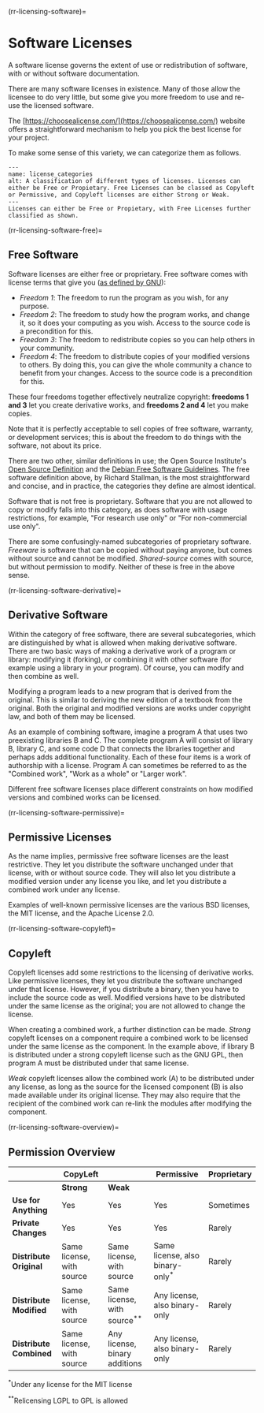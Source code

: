 (rr-licensing-software)=
# Software Licenses

A software license governs the extent of use or redistribution of software, with or without software documentation.

There are many software licenses in existence.
Many of those allow the licensee to do very little, but some give you more freedom to use and re-use the licensed software.

The [https://choosealicense.com/](https://choosealicense.com/) website offers a straightforward mechanism to help you pick the best license for your project.

To make some sense of this variety, we can categorize them as follows.

```{figure} ..\..\figures\license_categories.jpg
---
name: license_categories
alt: A classification of different types of licenses. Licenses can either be Free or Propietary. Free Licenses can be classed as Copyleft or Permissive, and Copyleft licenses are either Strong or Weak.
---
Licenses can either be Free or Propietary, with Free Licenses further classified as shown.
```

(rr-licensing-software-free)=
## Free Software

Software licenses are either free or proprietary. 
Free software comes with license terms that give you ([as defined by GNU](https://www.gnu.org/philosophy/free-sw.html)):

* _Freedom 1_: The freedom to run the program as you wish, for any purpose.
* _Freedom 2_: The freedom to study how the program works, and change it, so it does your computing as you wish.
Access to the source code is a precondition for this.
* _Freedom 3_: The freedom to redistribute copies so you can help others in your community.
* _Freedom 4_: The freedom to distribute copies of your modified versions to others.
By doing this, you can give the whole community a chance to benefit from your changes. Access to the source code is a precondition for this.

These four freedoms together effectively neutralize copyright: **freedoms 1 and 3** let you create derivative works, and **freedoms 2 and 4** let you make copies.

Note that it is perfectly acceptable to sell copies of free software, warranty, or development services; this is about the freedom to do things with the software, not about its price.

There are two other, similar definitions in use; the Open Source Institute's [Open Source Definition](https://opensource.org/osd-annotated) and the [Debian Free Software Guidelines](https://www.debian.org/social_contract#guidelines).
The free software definition above, by Richard Stallman, is the most straightforward and concise, and in practice, the categories they define are almost identical.

Software that is not free is proprietary.
Software that you are not allowed to copy or modify falls into this category, as does software with usage restrictions, for example, "For research use only" or "For non-commercial use only".

There are some confusingly-named subcategories of proprietary software.
_Freeware_ is software that can be copied without paying anyone, but comes without source and cannot be modified.
_Shared-source_ comes with source, but without permission to modify.
Neither of these is free in the above sense.

(rr-licensing-software-derivative)=
## Derivative Software

Within the category of free software, there are several subcategories, which are distinguished by what is allowed when making derivative software.
There are two basic ways of making a derivative work of a program or library: modifying it (forking), or combining it with other software (for example using a library in your program).
Of course, you can modify and then combine as well.

Modifying a program leads to a new program that is derived from the original. 
This is similar to deriving the new edition of a textbook from the original.
Both the original and modified versions are works under copyright law, and both of them may be licensed.

As an example of combining software, imagine a program A that uses two preexisting libraries B and C.
The complete program A will consist of library B, library C, and some code D that connects the libraries together and perhaps adds additional functionality.
Each of these four items is a work of authorship with a license. 
Program A can sometimes be referred to as the "Combined work", "Work as a whole" or "Larger work".

Different free software licenses place different constraints on how modified versions and combined works can be licensed.

(rr-licensing-software-permissive)=
## Permissive Licenses

As the name implies, permissive free software licenses are the least restrictive.
They let you distribute the software unchanged under that license, with or without source code.
They will also let you distribute a modified version under any license you like, and let you distribute a combined work under any license.

Examples of well-known permissive licenses are the various BSD licenses, the MIT license, and the Apache License 2.0.

(rr-licensing-software-copyleft)=
## Copyleft

Copyleft licenses add some restrictions to the licensing of derivative works.
Like permissive licenses, they let you distribute the software unchanged under that license. 
However, if you distribute a binary, then you have to include the source code as well.
Modified versions have to be distributed under the same license as the original; you are not allowed to change the license.

When creating a combined work, a further distinction can be made.
_Strong_ copyleft licenses on a component require a combined work to be licensed under the same license as the component.
In the example above, if library B is distributed under a strong copyleft license such as the GNU GPL, then program A must be distributed under that same license.

_Weak_ copyleft licenses allow the combined work (A) to be distributed under any license, as long as the source for the licensed component (B) is also made available under its original license.
They may also require that the recipient of the combined work can re-link the modules after modifying the component.

(rr-licensing-software-overview)=
## Permission Overview

|                     | **CopyLeft**                  |                               | **Permissive**                     | **Proprietary** |
|---------------------|---------------------------|-------------------------------|--------------------------------|-------------|
|                     | **Strong**                    | **Weak**                          |                                |             |
| **Use for Anything**    | Yes                       | Yes                           | Yes                            | Sometimes   |
| **Private Changes**     | Yes                       | Yes                           | Yes                            | Rarely      |
| **Distribute Original** | Same license, with source | Same license, with source     | Same license, also binary-only<sup>*</sup> | Rarely      |
| **Distribute Modified** | Same license, with source | Same license, with source<sup>**</sup>     | Any license, also binary-only  | Rarely      |
| **Distribute Combined** | Same license, with source | Any license, binary additions | Any license, also binary-only  | Rarely      |

<sup>*</sup>Under any license for the MIT license

<sup>**</sup>Relicensing LGPL to GPL is allowed
